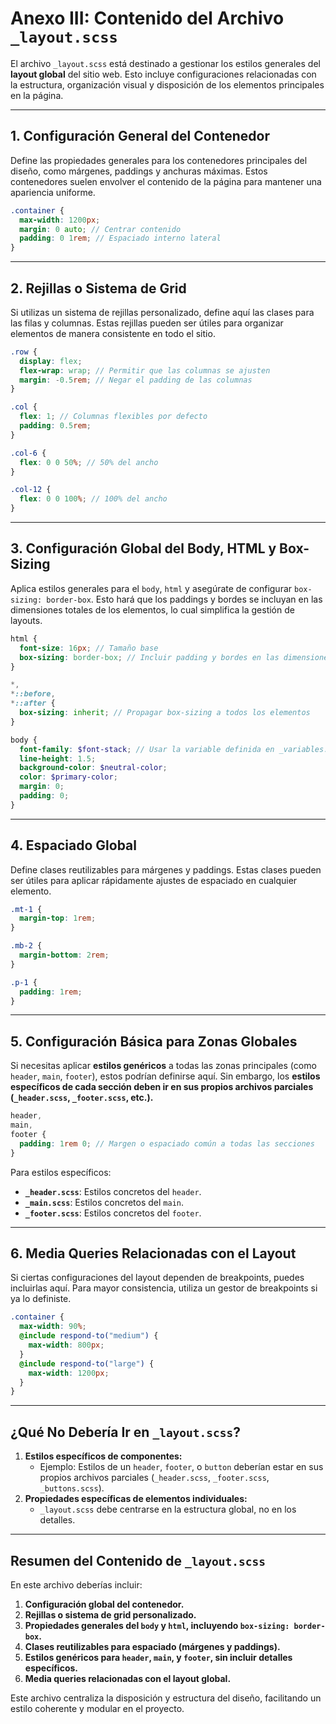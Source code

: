 # **Anexo III: Contenido del Archivo `_layout.scss`**

El archivo `_layout.scss` está destinado a gestionar los estilos generales del **layout global** del sitio web. Esto incluye configuraciones relacionadas con la estructura, organización visual y disposición de los elementos principales en la página.

---

## **1. Configuración General del Contenedor**

Define las propiedades generales para los contenedores principales del diseño, como márgenes, paddings y anchuras máximas. Estos contenedores suelen envolver el contenido de la página para mantener una apariencia uniforme.

```scss
.container {
  max-width: 1200px;
  margin: 0 auto; // Centrar contenido
  padding: 0 1rem; // Espaciado interno lateral
}
```

---

## **2. Rejillas o Sistema de Grid**

Si utilizas un sistema de rejillas personalizado, define aquí las clases para las filas y columnas. Estas rejillas pueden ser útiles para organizar elementos de manera consistente en todo el sitio.

```scss
.row {
  display: flex;
  flex-wrap: wrap; // Permitir que las columnas se ajusten
  margin: -0.5rem; // Negar el padding de las columnas
}

.col {
  flex: 1; // Columnas flexibles por defecto
  padding: 0.5rem;
}

.col-6 {
  flex: 0 0 50%; // 50% del ancho
}

.col-12 {
  flex: 0 0 100%; // 100% del ancho
}
```

---

## **3. Configuración Global del Body, HTML y Box-Sizing**

Aplica estilos generales para el `body`, `html` y asegúrate de configurar `box-sizing: border-box`. Esto hará que los paddings y bordes se incluyan en las dimensiones totales de los elementos, lo cual simplifica la gestión de layouts.

```scss
html {
  font-size: 16px; // Tamaño base
  box-sizing: border-box; // Incluir padding y bordes en las dimensiones
}

*,
*::before,
*::after {
  box-sizing: inherit; // Propagar box-sizing a todos los elementos
}

body {
  font-family: $font-stack; // Usar la variable definida en _variables.scss
  line-height: 1.5;
  background-color: $neutral-color;
  color: $primary-color;
  margin: 0;
  padding: 0;
}
```

---

## **4. Espaciado Global**

Define clases reutilizables para márgenes y paddings. Estas clases pueden ser útiles para aplicar rápidamente ajustes de espaciado en cualquier elemento.

```scss
.mt-1 {
  margin-top: 1rem;
}

.mb-2 {
  margin-bottom: 2rem;
}

.p-1 {
  padding: 1rem;
}
```

---

## **5. Configuración Básica para Zonas Globales**

Si necesitas aplicar **estilos genéricos** a todas las zonas principales (como `header`, `main`, `footer`), estos podrían definirse aquí. Sin embargo, los **estilos específicos de cada sección deben ir en sus propios archivos parciales (`_header.scss`, `_footer.scss`, etc.).**

```scss
header,
main,
footer {
  padding: 1rem 0; // Margen o espaciado común a todas las secciones
}
```

Para estilos específicos:

- **`_header.scss`**: Estilos concretos del `header`.
- **`_main.scss`**: Estilos concretos del `main`.
- **`_footer.scss`**: Estilos concretos del `footer`.

---

## **6. Media Queries Relacionadas con el Layout**

Si ciertas configuraciones del layout dependen de breakpoints, puedes incluirlas aquí. Para mayor consistencia, utiliza un gestor de breakpoints si ya lo definiste.

```scss
.container {
  max-width: 90%;
  @include respond-to("medium") {
    max-width: 800px;
  }
  @include respond-to("large") {
    max-width: 1200px;
  }
}
```

---

## **¿Qué No Debería Ir en `_layout.scss`?**

1. **Estilos específicos de componentes:**
   - Ejemplo: Estilos de un `header`, `footer`, o `button` deberían estar en sus propios archivos parciales (`_header.scss`, `_footer.scss`, `_buttons.scss`).
2. **Propiedades específicas de elementos individuales:**
   - `_layout.scss` debe centrarse en la estructura global, no en los detalles.

---

## **Resumen del Contenido de `_layout.scss`**

En este archivo deberías incluir:

1. **Configuración global del contenedor.**
2. **Rejillas o sistema de grid personalizado.**
3. **Propiedades generales del `body` y `html`, incluyendo `box-sizing: border-box`.**
4. **Clases reutilizables para espaciado (márgenes y paddings).**
5. **Estilos genéricos para `header`, `main`, y `footer`, sin incluir detalles específicos.**
6. **Media queries relacionadas con el layout global.**

Este archivo centraliza la disposición y estructura del diseño, facilitando un estilo coherente y modular en el proyecto.
